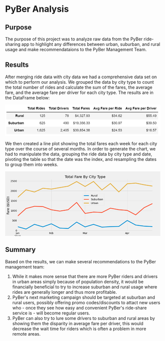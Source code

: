 # PyBer Analysis

## Purpose

The purpose of this project was to analyze raw data from the PyBer ride-sharing app to highlight any differences between urban, suburban, and rural usage and make recommendataions to the PyBer Management Team.


## Results

After merging ride data with city data we had a comprehensive data set on which to perform our analysis. We grouped the data by city type to count the total number of rides and calculate the sum of the fares, the average fare, and the average fare per driver for each city type. The results are in the DataFrame below:  

![data_frame](analysis/data_frame.PNG)


We then created a line plot showing the total fares each week for each city type over the course of several months. In order to generate the chart, we had to manipulate the data, grouping the ride data by city type and date, pivoting the table so that the date was the index, and resampling the dates to group them into weeks. 

![total_fare_by_city_type](analysis/total_fare_by_city_type.png)


## Summary

Based on the results, we can make several recommendations to the PyBer management team:

1. While it makes more sense that there are more PyBer riders and drivers in urban areas simply because of population density, it would be financially beneficial to try to increase suburban and rural usage where rides are generally longer and thus more profitable.
2. PyBer's next marketing campaign should be targeted at suburban and rural users, possibly offering promo codes/discounts to attact new users who - once they see how easy and convenient PyBer's ride-share service is - will become regular users.  
3. PyBer can also try to lure some drivers to suburban and rural areas by showing them the disparity in average fare per driver, this would decrease the wait time for riders which is often a problem in more remote areas.

